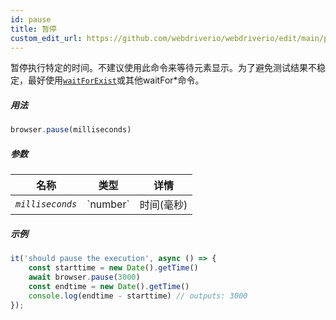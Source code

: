 ```yaml
---
id: pause
title: 暂停
custom_edit_url: https://github.com/webdriverio/webdriverio/edit/main/packages/webdriverio/src/commands/browser/pause.ts
---
```


暂停执行特定的时间。不建议使用此命令来等待元素显示。为了避免测试结果不稳定，最好使用[`waitForExist`](/docs/api/element/waitForExist)或其他waitFor*命令。

##### 用法

```js
browser.pause(milliseconds)
```

##### 参数

<table>
  <thead>
    <tr>
      <th>名称</th><th>类型</th><th>详情</th>
    </tr>
  </thead>
  <tbody>
    <tr>
      <td><code><var>milliseconds</var></code></td>
      <td>`number`</td>
      <td>时间(毫秒)</td>
    </tr>
  </tbody>
</table>

##### 示例

```js title="pause.js"
it('should pause the execution', async () => {
    const starttime = new Date().getTime()
    await browser.pause(3000)
    const endtime = new Date().getTime()
    console.log(endtime - starttime) // outputs: 3000
});
```